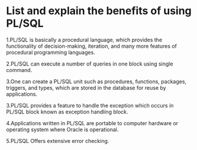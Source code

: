 # List and explain the benefits of using PL/SQL

1.PL/SQL is basically a procedural language, which provides the functionality of decision-making, iteration, and many more features of procedural programming languages.

2.PL/SQL can execute a number of queries in one block using single command.

3.One can create a PL/SQL unit such as procedures, functions, packages, triggers, and types, which are stored in the database for reuse by applications.

3.PL/SQL provides a feature to handle the exception which occurs in PL/SQL block known as exception handling block.

4.Applications written in PL/SQL are portable to computer hardware or operating system where Oracle is operational.

5.PL/SQL Offers extensive error checking.